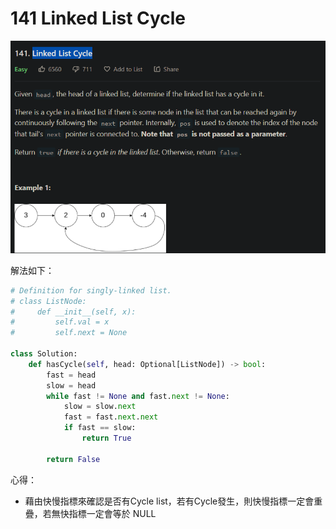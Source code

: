 141 Linked List Cycle
===========================

![](141.png)

解法如下：
```python
# Definition for singly-linked list.
# class ListNode:
#     def __init__(self, x):
#         self.val = x
#         self.next = None

class Solution:
    def hasCycle(self, head: Optional[ListNode]) -> bool:
        fast = head
        slow = head
        while fast != None and fast.next != None:
            slow = slow.next
            fast = fast.next.next
            if fast == slow:
                return True

        return False
```
心得：
- 藉由快慢指標來確認是否有Cycle list，若有Cycle發生，則快慢指標一定會重疊，若無快指標一定會等於 NULL
